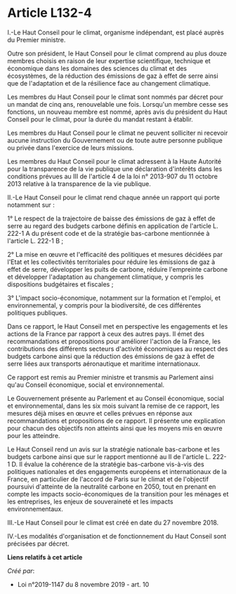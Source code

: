 # Article L132-4

I.-Le Haut Conseil pour le climat, organisme indépendant, est placé auprès du Premier ministre.

Outre son président, le Haut Conseil pour le climat comprend au plus douze membres choisis en raison de leur expertise
scientifique, technique et économique dans les domaines des sciences du climat et des écosystèmes, de la réduction des
émissions de gaz à effet de serre ainsi que de l'adaptation et de la résilience face au changement climatique.

Les membres du Haut Conseil pour le climat sont nommés par décret pour un mandat de cinq ans, renouvelable une fois.
Lorsqu'un membre cesse ses fonctions, un nouveau membre est nommé, après avis du président du Haut Conseil pour le climat,
pour la durée du mandat restant à établir.

Les membres du Haut Conseil pour le climat ne peuvent solliciter ni recevoir aucune instruction du Gouvernement ou de toute
autre personne publique ou privée dans l'exercice de leurs missions.

Les membres du Haut Conseil pour le climat adressent à la Haute Autorité pour la transparence de la vie publique une
déclaration d'intérêts dans les conditions prévues au III de l'article 4 de la loi n° 2013-907 du 11 octobre 2013 relative à
la transparence de la vie publique.

II.-Le Haut Conseil pour le climat rend chaque année un rapport qui porte notamment sur :

1° Le respect de la trajectoire de baisse des émissions de gaz à effet de serre au regard des budgets carbone définis en
application de l'article L. 222-1 A du présent code et de la stratégie bas-carbone mentionnée à l'article L. 222-1 B ;

2° La mise en œuvre et l'efficacité des politiques et mesures décidées par l'Etat et les collectivités territoriales pour
réduire les émissions de gaz à effet de serre, développer les puits de carbone, réduire l'empreinte carbone et développer
l'adaptation au changement climatique, y compris les dispositions budgétaires et fiscales ;

3° L'impact socio-économique, notamment sur la formation et l'emploi, et environnemental, y compris pour la biodiversité, de
ces différentes politiques publiques.

Dans ce rapport, le Haut Conseil met en perspective les engagements et les actions de la France par rapport à ceux des autres
pays. Il émet des recommandations et propositions pour améliorer l'action de la France, les contributions des différents
secteurs d'activité économiques au respect des budgets carbone ainsi que la réduction des émissions de gaz à effet de serre
liées aux transports aéronautique et maritime internationaux.

Ce rapport est remis au Premier ministre et transmis au Parlement ainsi qu'au Conseil économique, social et environnemental.

Le Gouvernement présente au Parlement et au Conseil économique, social et environnemental, dans les six mois suivant la
remise de ce rapport, les mesures déjà mises en œuvre et celles prévues en réponse aux recommandations et propositions de ce
rapport. Il présente une explication pour chacun des objectifs non atteints ainsi que les moyens mis en œuvre pour les
atteindre.

Le Haut Conseil rend un avis sur la stratégie nationale bas-carbone et les budgets carbone ainsi que sur le rapport mentionné
au II de l'article L. 222-1 D. Il évalue la cohérence de la stratégie bas-carbone vis-à-vis des politiques nationales et des
engagements européens et internationaux de la France, en particulier de l'accord de Paris sur le climat et de l'objectif
poursuivi d'atteinte de la neutralité carbone en 2050, tout en prenant en compte les impacts socio-économiques de la
transition pour les ménages et les entreprises, les enjeux de souveraineté et les impacts environnementaux.

III.-Le Haut Conseil pour le climat est créé en date du 27 novembre 2018.

IV.-Les modalités d'organisation et de fonctionnement du Haut Conseil sont précisées par décret.

**Liens relatifs à cet article**

_Créé par_:

  - Loi n°2019-1147 du 8 novembre 2019 - art. 10
